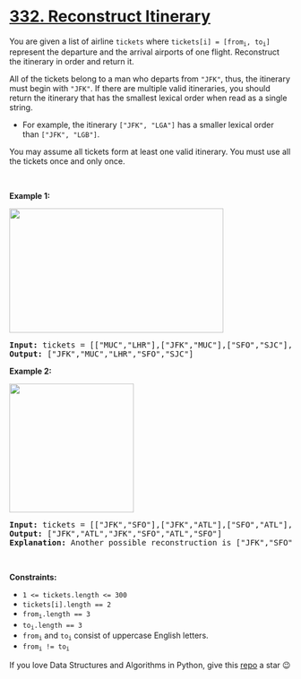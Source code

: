 # [332. Reconstruct Itinerary][title]

<p>You are given a list of airline <code>tickets</code> where <code>tickets[i] = [from<sub>i</sub>, to<sub>i</sub>]</code> represent the departure and the arrival airports of one flight. Reconstruct the itinerary in order and return it.</p>
<p>All of the tickets belong to a man who departs from <code>"JFK"</code>, thus, the itinerary must begin with <code>"JFK"</code>. If there are multiple valid itineraries, you should return the itinerary that has the smallest lexical order when read as a single string.</p>
<ul>
<li>For example, the itinerary <code>["JFK", "LGA"]</code> has a smaller lexical order than <code>["JFK", "LGB"]</code>.</li>
</ul>
<p>You may assume all tickets form at least one valid itinerary. You must use all the tickets once and only once.</p>
<p> </p>
<p><strong>Example 1:</strong></p>
<img alt="" src="https://assets.leetcode.com/uploads/2021/03/14/itinerary1-graph.jpg" style="width: 382px; height: 222px;"/>
<pre><strong>Input:</strong> tickets = [["MUC","LHR"],["JFK","MUC"],["SFO","SJC"],["LHR","SFO"]]
<strong>Output:</strong> ["JFK","MUC","LHR","SFO","SJC"]
</pre>
<p><strong>Example 2:</strong></p>
<img alt="" src="https://assets.leetcode.com/uploads/2021/03/14/itinerary2-graph.jpg" style="width: 222px; height: 230px;"/>
<pre><strong>Input:</strong> tickets = [["JFK","SFO"],["JFK","ATL"],["SFO","ATL"],["ATL","JFK"],["ATL","SFO"]]
<strong>Output:</strong> ["JFK","ATL","JFK","SFO","ATL","SFO"]
<strong>Explanation:</strong> Another possible reconstruction is ["JFK","SFO","ATL","JFK","ATL","SFO"] but it is larger in lexical order.
</pre>
<p> </p>
<p><strong>Constraints:</strong></p>
<ul>
<li><code>1 &lt;= tickets.length &lt;= 300</code></li>
<li><code>tickets[i].length == 2</code></li>
<li><code>from<sub>i</sub>.length == 3</code></li>
<li><code>to<sub>i</sub>.length == 3</code></li>
<li><code>from<sub>i</sub></code> and <code>to<sub>i</sub></code> consist of uppercase English letters.</li>
<li><code>from<sub>i</sub> != to<sub>i</sub></code></li>
</ul>


If you love Data Structures and Algorithms in Python, give this [repo][me] a star :wink:

[title]: https://leetcode.com/problems/reconstruct-itinerary
[me]: https://github.com/bumblebee211196/awesome-python-leetcode